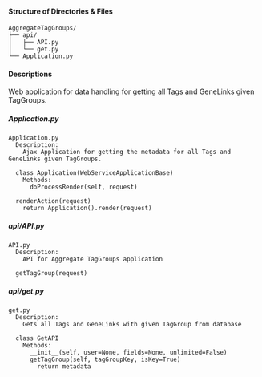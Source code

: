 
#### Structure of Directories & Files
```
AggregateTagGroups/
├── api/
│   ├── API.py
│   └── get.py
└── Application.py
```


#### Descriptions

Web application for data handling for getting all Tags and GeneLinks given TagGroups.

##### Application.py
```
Application.py
  Description:
    Ajax Application for getting the metadata for all Tags and GeneLinks given TagGroups.

  class Application(WebServiceApplicationBase)
    Methods:
      doProcessRender(self, request)
  
  renderAction(request)
    return Application().render(request)
```


##### api/API.py
```
API.py
  Description:
    API for Aggregate TagGroups application

  getTagGroup(request)
```


##### api/get.py
```
get.py
  Description:
    Gets all Tags and GeneLinks with given TagGroup from database

  class GetAPI
    Methods:
      __init__(self, user=None, fields=None, unlimited=False)
      getTagGroup(self, tagGroupKey, isKey=True)
        return metadata
```

